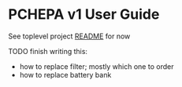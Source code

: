 # PCHEPA v1 User Guide

See toplevel project [README](../README.md) for now

TODO finish writing this:
- how to replace filter; mostly which one to order
- how to replace battery bank
